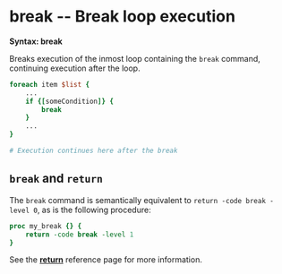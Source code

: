 # break -- Break loop execution

**Syntax: break**

Breaks execution of the inmost loop containing the `break` command,
continuing execution after the loop.

```Tcl
foreach item $list {
    ...
    if {[someCondition]} {
        break
    }
    ...
}

# Execution continues here after the break
```

## `break` and `return`

The `break` command is semantically equivalent to `return -code break -level 0`, as is
the following procedure:

```tcl
proc my_break {} {
    return -code break -level 1
}
```

See the [**return**](return.md) reference page for more information.

